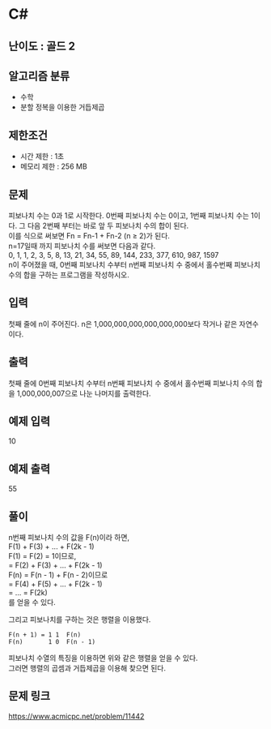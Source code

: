 # C#

## 난이도 : 골드 2

## 알고리즘 분류
  - 수학
  - 분할 정복을 이용한 거듭제곱

## 제한조건
  - 시간 제한 : 1초
  - 메모리 제한 : 256 MB

## 문제
피보나치 수는 0과 1로 시작한다. 0번째 피보나치 수는 0이고, 1번째 피보나치 수는 1이다. 그 다음 2번째 부터는 바로 앞 두 피보나치 수의 합이 된다.<br/>
이를 식으로 써보면 Fn = Fn-1 + Fn-2 (n ≥ 2)가 된다.<br/>
n=17일때 까지 피보나치 수를 써보면 다음과 같다.<br/>
0, 1, 1, 2, 3, 5, 8, 13, 21, 34, 55, 89, 144, 233, 377, 610, 987, 1597<br/>
n이 주어졌을 때, 0번째 피보나치 수부터 n번째 피보나치 수 중에서 홀수번째 피보나치 수의 합을 구하는 프로그램을 작성하시오.<br/>

## 입력
첫째 줄에 n이 주어진다. n은 1,000,000,000,000,000,000보다 작거나 같은 자연수이다.<br/>

## 출력
첫째 줄에 0번째 피보나치 수부터 n번째 피보나치 수 중에서 홀수번째 피보나치 수의 합을 1,000,000,007으로 나눈 나머지를 출력한다.<br/>

## 예제 입력
10<br/>

## 예제 출력
55<br/>

## 풀이
n번째 피보나치 수의 값을 F(n)이라 하면,<br/>
F(1) + F(3) + ... + F(2k - 1)<br/>
F(1) = F(2) = 1이므로,<br/>
 = F(2) + F(3) + ... + F(2k - 1)<br/>
F(n) = F(n - 1) + F(n - 2)이므로<br/>
 = F(4) + F(5) + ... + F(2k - 1)<br/>
 = ... = F(2k)<br/>
를 얻을 수 있다.<br/>

그리고 피보나치를 구하는 것은 행렬을 이용했다.<br/>

	F(n + 1) = 1 1	F(n)
	F(n)       1 0	F(n - 1)

피보나치 수열의 특징을 이용하면 위와 같은 행렬을 얻을 수 있다.<br/>
그러면 행렬의 곱셈과 거듭제곱을 이용해 찾으면 된다.<br/>


## 문제 링크
https://www.acmicpc.net/problem/11442